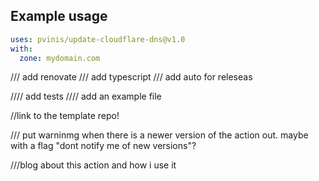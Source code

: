 ## Example usage

```yml
uses: pvinis/update-cloudflare-dns@v1.0
with:
  zone: mydomain.com
```





/// add renovate
/// add typescript
/// add auto for releseas

//// add tests
//// add an example file

//link to the template repo!


/// put warninmg when there is a newer version of the action out. maybe with a flag "dont notify me of new versions"?

///blog about this action and how i use it
